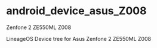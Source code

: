 # android_device_asus_Z008
Zenfone 2 ZE550ML Z008

LineageOS Device tree for Asus Zenfone 2 ZE550ML Z008

